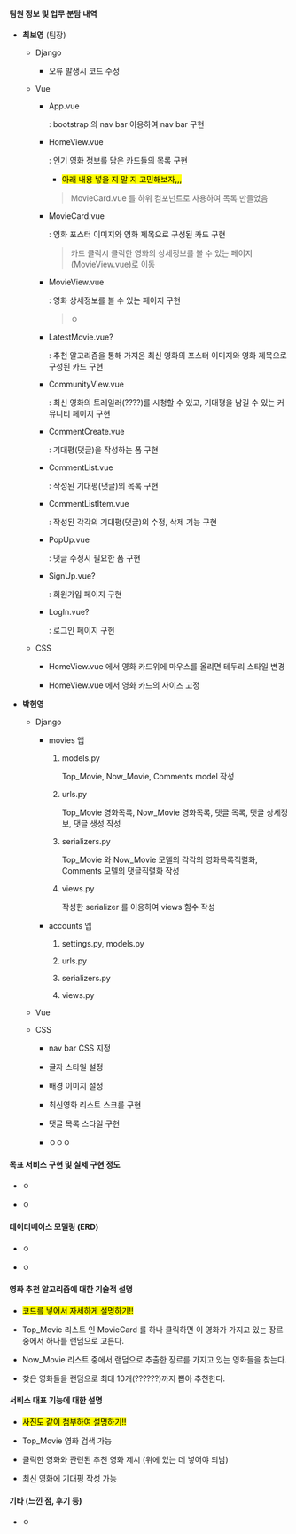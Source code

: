 #### 팀원 정보 및 업무 분담 내역

- **최보영** (팀장)
  
  - Django
    
    - 오류 발생시 코드 수정
  
  - Vue
    
    - App.vue
      
      : bootstrap 의 nav bar 이용하여 nav bar 구현
    
    - HomeView.vue
      
      : 인기 영화 정보를 담은 카드들의 목록 구현
      
      - <mark>아래 내용 넣을 지 말 지 고민해보자,,,</mark>
      
      > MovieCard.vue 를 하위 컴포넌트로 사용하여 목록 만들었음
    
    - MovieCard.vue
      
      : 영화 포스터 이미지와 영화 제목으로 구성된 카드 구현
      
      > 카드 클릭시 클릭한 영화의 상세정보를 볼 수 있는 페이지(MovieView.vue)로 이동
    
    - MovieView.vue
      
      : 영화 상세정보를 볼 수 있는 페이지 구현
      
      > ㅇ
    
    - LatestMovie.vue?
      
      : 추천 알고리즘을 통해 가져온 최신 영화의 포스터 이미지와 영화 제목으로 구성된 카드 구현
    
    - CommunityView.vue
      
      : 최신 영화의 트레일러(????)를 시청할 수 있고, 기대평을 남길 수 있는 커뮤니티 페이지 구현
    
    - CommentCreate.vue
      
      : 기대평(댓글)을 작성하는 폼 구현
    
    - CommentList.vue
      
      : 작성된 기대평(댓글)의 목록 구현
    
    - CommentListItem.vue
      
      : 작성된 각각의 기대평(댓글)의 수정, 삭제 기능 구현
    
    - PopUp.vue
      
      : 댓글 수정시 필요한 폼 구현
    
    - SignUp.vue?
      
      : 회원가입 페이지 구현
    
    - LogIn.vue?
      
      : 로그인 페이지 구현
  
  - CSS
    
    - HomeView.vue 에서 영화 카드위에 마우스를 올리면 테두리 스타일 변경
    
    - HomeView.vue 에서 영화 카드의 사이즈 고정 

- **박현영**
  
  - Django
    
    - movies 앱
      
      1. models.py
         
         Top_Movie, Now_Movie, Comments model 작성
      
      2. urls.py
         
         Top_Movie 영화목록, Now_Movie 영화목록, 댓글 목록, 댓글 상세정보, 댓글 생성 작성
      
      3. serializers.py
         
         Top_Movie 와 Now_Movie 모델의 각각의 영화목록직렬화, Comments 모델의 댓글직렬화 작성
      
      4. views.py
         
         작성한 serializer 를 이용하여 views 함수 작성
    
    - accounts 앱
      
      1. settings.py, models.py
      
      2. urls.py
      
      3. serializers.py
      
      4. views.py
  
  - Vue
  
  - CSS
    
    - nav  bar CSS 지정
    
    - 글자 스타일 설정
    
    - 배경 이미지 설정
    
    - 최신영화 리스트 스크롤 구현
    
    - 댓글 목록 스타일 구현
    
    - ㅇㅇㅇ

#### 목표 서비스 구현 및 실제 구현 정도

- ㅇ

- ㅇ

#### 데이터베이스 모델링 (ERD)

- ㅇ

- ㅇ

#### 영화 추천 알고리즘에 대한 기술적 설명

- <mark>코드를 넣어서 자세하게 설명하기!!</mark>

- Top_Movie 리스트 인 MovieCard 를 하나 클릭하면 이 영화가 가지고 있는 장르 중에서 하나를  랜덤으로 고른다.

- Now_Movie 리스트 중에서 랜덤으로 추출한 장르를 가지고 있는 영화들을 찾는다.

- 찾은 영화들을 랜덤으로 최대 10개(??????)까지 뽑아 추천한다.

#### 서비스 대표 기능에 대한 설명

- <mark>사진도 같이 첨부하여 설명하기!!</mark>

- Top_Movie 영화 검색 가능

- 클릭한 영화와 관련된 추천 영화 제시 (위에 있는 데 넣어야 되남)

- 최신 영화에 기대평 작성 가능

#### 기타 (느낀 점, 후기 등)

- ㅇ
